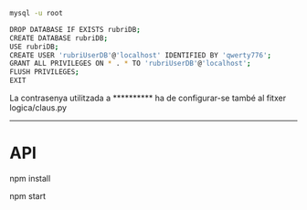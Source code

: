 ```bash
mysql -u root

DROP DATABASE IF EXISTS rubriDB;
CREATE DATABASE rubriDB;
USE rubriDB;
CREATE USER 'rubriUserDB'@'localhost' IDENTIFIED BY 'qwerty776';
GRANT ALL PRIVILEGES ON * . * TO 'rubriUserDB'@'localhost';
FLUSH PRIVILEGES;
EXIT
```

La contrasenya utilitzada a ********** ha de configurar-se també al fitxer logica/claus.py


---

API
===
npm install

npm start